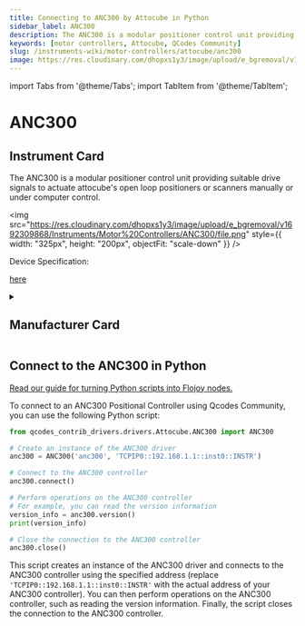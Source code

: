 ```yaml
---
title: Connecting to ANC300 by Attocube in Python
sidebar_label: ANC300
description: The ANC300 is a modular positioner control unit providing suitable drive signals to actuate attocube's open loop positioners or scanners manually or under computer control.
keywords: [motor controllers, Attocube, QCodes Community]
slug: /instruments-wiki/motor-controllers/attocube/anc300
image: https://res.cloudinary.com/dhopxs1y3/image/upload/e_bgremoval/v1692309868/Instruments/Motor%20Controllers/ANC300/file.png
---
```


import Tabs from '@theme/Tabs';
import TabItem from '@theme/TabItem';

# ANC300

## Instrument Card

<div className="flex my-2">

<div>

The ANC300 is a modular positioner control unit providing suitable drive signals to actuate attocube's open loop positioners or scanners manually or under computer control.

</div>

<img src="https://res.cloudinary.com/dhopxs1y3/image/upload/e_bgremoval/v1692309868/Instruments/Motor%20Controllers/ANC300/file.png" style={{ width: "325px", height: "200px", objectFit: "scale-down" }} />

</div>

<div className="flex text-center">

<p>Device Specification: </p>

<a target="\_blank" href="https://www.attocube.com/downloads/anc300.pdf"> here</a>

</div>

<details style={{ marginTop: "15px"}}>
<summary><h2>Manufacturer Card</h2></summary>

<img src="https://res.cloudinary.com/dhopxs1y3/image/upload/v1692125972/Instruments/Vendor%20Logos/Attocube.png" style={{ width: "100%", height: "170px",objectFit: "scale-down" }} />

**Attocube** is a leading pioneer for nanotechnology solutions in precision motion and nanopositioning applications, cryogenic microscopy,.

<ul>
  <li>Headquarters: Germany</li>
  <li>Yearly Revenue (millions, USD): 14.0</li>
  <li>Company Website: <a href="https://www.attocube.com/en">here</a></li>
</ul>
</details>

## Connect to the ANC300 in Python

[Read our guide for turning Python scripts into Flojoy nodes.](https://docs.flojoy.ai/custom-nodes/creating-custom-node/)
<Tabs>
<TabItem value="QCodes Community" label="QCodes Community">

To connect to an ANC300 Positional Controller using Qcodes Community, you can use the following Python script:

```python
from qcodes_contrib_drivers.drivers.Attocube.ANC300 import ANC300

# Create an instance of the ANC300 driver
anc300 = ANC300('anc300', 'TCPIP0::192.168.1.1::inst0::INSTR')

# Connect to the ANC300 controller
anc300.connect()

# Perform operations on the ANC300 controller
# For example, you can read the version information
version_info = anc300.version()
print(version_info)

# Close the connection to the ANC300 controller
anc300.close()
```

This script creates an instance of the ANC300 driver and connects to the ANC300 controller using the specified address (replace `'TCPIP0::192.168.1.1::inst0::INSTR'` with the actual address of your ANC300 controller). You can then perform operations on the ANC300 controller, such as reading the version information. Finally, the script closes the connection to the ANC300 controller.

</TabItem>
</Tabs>